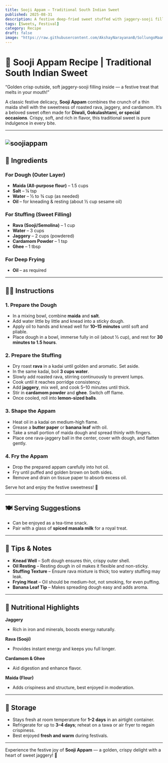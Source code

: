 ```yaml
---
title: Sooji Appam – Traditional South Indian Sweet  
published: 2025-08-31  
description: A festive deep-fried sweet stuffed with jaggery-sooji filling wrapped in a crispy maida shell. Golden, rich, and indulgent — perfect for celebrations!  
tags: [Sweets, Festival]  
category: Recipe  
draft: false  
image: "https://raw.githubusercontent.com/AkshayNarayananB/SollungoMaami/master/images/soojiappam.png"  
---
```


# 🍯 Sooji Appam Recipe | Traditional South Indian Sweet

“Golden crisp outside, soft jaggery-sooji filling inside — a festive treat that melts in your mouth!”  

A classic festive delicacy, **Sooji Appam** combines the crunch of a thin maida shell with the sweetness of roasted rava, jaggery, and cardamom. It’s a beloved sweet often made for **Diwali, Gokulashtami, or special occasions**. Crispy, soft, and rich in flavor, this traditional sweet is pure indulgence in every bite.  

---
![soojiappam](https://raw.githubusercontent.com/AkshayNarayananB/SollungoMaami/master/images/soojiappam/png)  
---

## 🛒 Ingredients  

### For Dough (Outer Layer)  
- **Maida (All-purpose flour)** – 1.5 cups  
- **Salt** – ¼ tsp  
- **Water** – ½ to ¾ cup (as needed)  
- **Oil** – for kneading & resting (about ½ cup sesame oil)  

### For Stuffing (Sweet Filling)  
- **Rava (Sooji/Semolina)** – 1 cup  
- **Water** – 3 cups  
- **Jaggery** – 2 cups (powdered)  
- **Cardamom Powder** – 1 tsp  
- **Ghee** – 1 tbsp  

### For Deep Frying  
- **Oil** – as required  

---

## 👩‍🍳 Instructions  

### 1. Prepare the Dough  
- In a mixing bowl, combine **maida** and **salt**.  
- Add water little by little and knead into a sticky dough.  
- Apply oil to hands and knead well for **10–15 minutes** until soft and pliable.  
- Place dough in a bowl, immerse fully in oil (about ½ cup), and rest for **30 minutes to 1.5 hours**.  

### 2. Prepare the Stuffing  
- Dry roast **rava** in a kadai until golden and aromatic. Set aside.  
- In the same kadai, boil **3 cups water**.  
- Slowly add roasted rava, stirring continuously to prevent lumps.  
- Cook until it reaches porridge consistency.  
- Add **jaggery**, mix well, and cook 5–10 minutes until thick.  
- Stir in **cardamom powder** and **ghee**. Switch off flame.  
- Once cooled, roll into **lemon-sized balls**.  

### 3. Shape the Appam  
- Heat oil in a kadai on medium-high flame.  
- Grease a **butter paper** or **banana leaf** with oil.  
- Take a small portion of maida dough and spread thinly with fingers.  
- Place one rava-jaggery ball in the center, cover with dough, and flatten gently.  

### 4. Fry the Appam  
- Drop the prepared appam carefully into hot oil.  
- Fry until puffed and golden brown on both sides.  
- Remove and drain on tissue paper to absorb excess oil.  

Serve hot and enjoy the festive sweetness! 🍯  

---

## 🍽️ Serving Suggestions  
 
- Can be enjoyed as a tea-time snack.  
- Pair with a glass of **spiced masala milk** for a royal treat.  

---

## 🌟 Tips & Notes  

- **Knead Well** – Soft dough ensures thin, crispy outer shell.  
- **Oil Resting** – Resting dough in oil makes it flexible and non-sticky.  
- **Stuffing Texture** – Ensure rava mixture is thick; too watery stuffing may leak.  
- **Frying Heat** – Oil should be medium-hot, not smoking, for even puffing.  
- **Banana Leaf Tip** – Makes spreading dough easy and adds aroma.  

---

## 🥗 Nutritional Highlights  

**Jaggery**  
- Rich in iron and minerals, boosts energy naturally.  

**Rava (Sooji)**  
- Provides instant energy and keeps you full longer.  

**Cardamom & Ghee**  
- Aid digestion and enhance flavor.  

**Maida (Flour)**  
- Adds crispiness and structure, best enjoyed in moderation.  

---

## 🧊 Storage  

- Stays fresh at room temperature for **1–2 days** in an airtight container.  
- Refrigerate for up to **3–4 days**; reheat on a tawa or air fryer to regain crispiness.  
- Best enjoyed **fresh and warm** during festivals.  

---

Experience the festive joy of **Sooji Appam** — a golden, crispy delight with a heart of sweet jaggery! 🎉  
